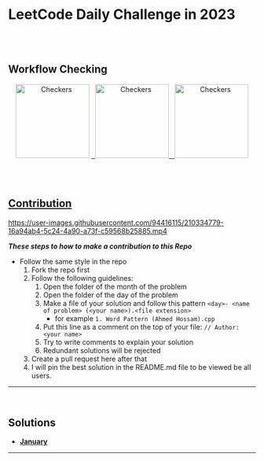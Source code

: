 # LeetCode Daily Challenge in 2023

<br><br>

## Workflow Checking

<div align="center">
<img src="https://github.com/7oSkaaa/LeetCode_DailyChallenge_2023/actions/workflows/Author_Line.yml/badge.svg" alt="Checkers" width="150">
<a href="https://github.com/7oSkaaa/LeetCode_DailyChallenge_2023/actions/workflows/Author_Line.yml" taget="_blank"/>
</img>
&nbsp;
<img src="https://github.com/7oSkaaa/LeetCode_DailyChallenge_2023/actions/workflows/File_Names.yml/badge.svg" alt="Checkers" width="150">
<a href="https://github.com/7oSkaaa/LeetCode_DailyChallenge_2023/actions/workflows/File_Names.yml" taget="_blank"/>
</img>
&nbsp;
<img src="https://github.com/7oSkaaa/LeetCode_DailyChallenge_2023/actions/workflows/Daily_Problem.yml/badge.svg" alt="Checkers" width="150">
<a href="https://github.com/7oSkaaa/LeetCode_DailyChallenge_2023/actions/workflows/Daily_Problem.yml" taget="_blank"/>
</img>
</div>

<br><br>

## Contribution

https://user-images.githubusercontent.com/94416115/210334779-16a94ab4-5c24-4a90-a73f-c59568b25885.mp4

***These steps to how to make a contribution to this Repo***

- Follow the same style in the repo
    1. Fork the repo first
    1. Follow the following guidelines:
        1. Open the folder of the month of the problem
        1. Open the folder of the day of the problem
        1. Make a file of your solution and follow this pattern `<day>- <name of problem> (<your name>).<file extension>`
            - for example `1. Word Pattern (Ahmed Hossam).cpp`
        1. Put this line as a comment on the top of your file: ``// Author: <your name>``
        1. Try to write comments to explain your solution
        1. Redundant solutions will be rejected
    1. Create a pull request here after that
    1. I will pin the best solution in the README.md file to be viewed be all users.

<hr>

<br>

## Solutions
- [**January**](https://github.com/7oSkaaa/LeetCode_DailyChallenge_2023/tree/main/January)

<hr>
